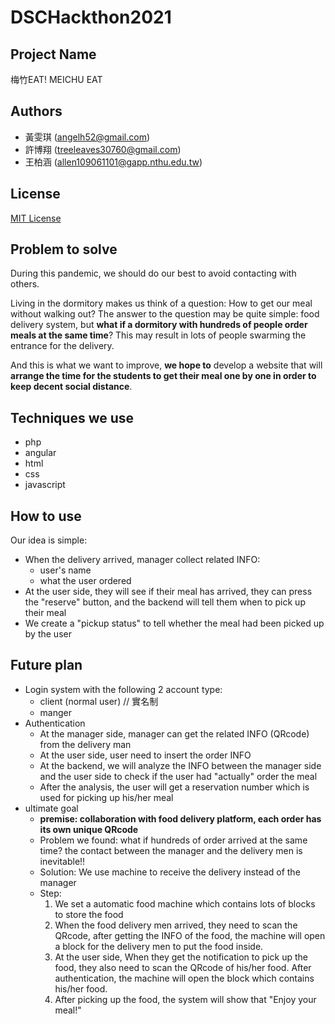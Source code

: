 # DSCHackthon2021

## Project Name 
梅竹EAT! MEICHU EAT

## Authors
* 黃雯琪 (angelh52@gmail.com)
* 許博翔 (treeleaves30760@gmail.com)
* 王柏涵 (allen109061101@gapp.nthu.edu.tw)

## License
[MIT License](https://github.com/treeleaves30760/DSCHackthon2021/blob/main/LICENSE)

## Problem to solve
During this pandemic, we should do our best to avoid contacting with others.

Living in the dormitory makes us think of a question: How to get our meal without walking out?
The answer to the question may be quite simple: food delivery system, but **what if a dormitory with hundreds of people order meals at the same time**? This may result in lots of people swarming the entrance for the delivery.

And this is what we want to improve, **we hope to** develop a website that will **arrange the time for the students to get their meal one by one in order to keep decent social distance**.

## Techniques we use
* php
* angular
* html
* css
* javascript

## How to use
Our idea is simple: 
* When the delivery arrived, manager collect related INFO:
	* user's name
	* what the user ordered
* At the user side, they will see if their meal has arrived, they can press the "reserve" button, and the backend will tell them when to pick up their meal 
* We create a "pickup status" to tell whether the meal had been picked up by the user

## Future plan
* Login system with the following 2 account type:
	* client (normal user)	// 實名制
	* manger 
* Authentication
	* At the manager side, manager can get the related INFO (QRcode) from the delivery man
	* At the user side, user need to insert the order INFO
	* At the backend, we will analyze the INFO between the manager side and the user side to check if the user had "actually" order the meal
	* After the analysis, the user will get a reservation number which is used for picking up his/her meal
* ultimate goal
	* **premise: collaboration with food delivery platform, each order has its own unique QRcode**
	* Problem we found: what if hundreds of order arrived at the same time? the contact between the manager and the delivery men is inevitable!!
	* Solution: We use machine to receive the delivery instead of the manager
	* Step:
		1. We set a automatic food machine which contains lots of blocks to store the food
		2. When the food delivery men arrived, they need to scan the QRcode, after getting the INFO of the food, the machine will open a block for the delivery men to put the food inside.
		3. At the user side, When they get the notification to pick up the food, they also need to scan the QRcode of his/her food. After authentication, the machine will open the block which contains his/her food.
		4. After picking up the food, the system will show that "Enjoy your meal!"

